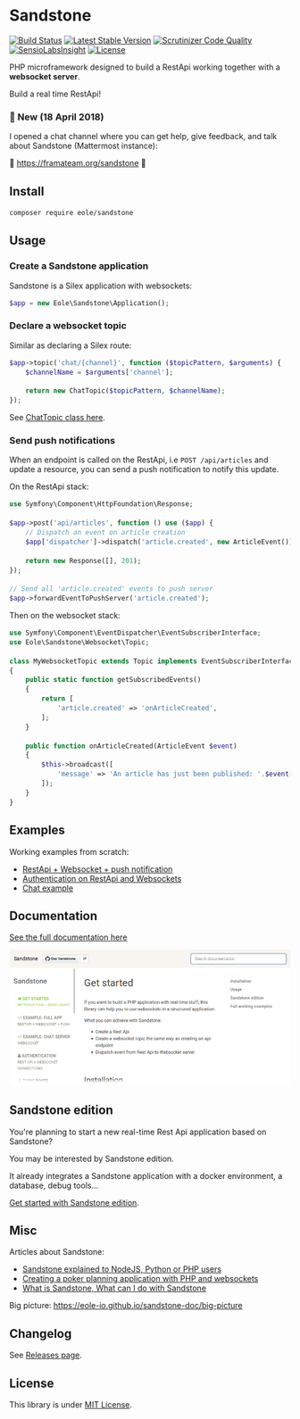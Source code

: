 # Sandstone

[![Build Status](https://travis-ci.org/eole-io/sandstone.svg?branch=dev)](https://travis-ci.org/eole-io/sandstone)
[![Latest Stable Version](https://poser.pugx.org/eole/sandstone/v/stable)](https://packagist.org/packages/eole/sandstone)
[![Scrutinizer Code Quality](https://scrutinizer-ci.com/g/eole-io/sandstone/badges/quality-score.png?b=master)](https://scrutinizer-ci.com/g/eole-io/sandstone/?branch=master)
[![SensioLabsInsight](https://insight.sensiolabs.com/projects/914c7d8f-a51a-4146-b211-44bcf81f5b48/mini.png)](https://insight.sensiolabs.com/projects/914c7d8f-a51a-4146-b211-44bcf81f5b48)
[![License](https://poser.pugx.org/eole/sandstone/license)](https://packagist.org/packages/eole/sandstone)


PHP microframework designed to build a RestApi
working together with a **websocket server**.

Build a real time RestApi!

### :speech_balloon: New (18 April 2018)

I opened a chat channel where you can get help, give feedback, and talk about Sandstone (Mattermost instance):

:speech_balloon: https://framateam.org/sandstone :speech_balloon:


## Install

``` bash
composer require eole/sandstone
```


## Usage

### Create a Sandstone application

Sandstone is a Silex application with websockets:

``` php
$app = new Eole\Sandstone\Application();
```

### Declare a websocket topic

Similar as declaring a Silex route:

``` php
$app->topic('chat/{channel}', function ($topicPattern, $arguments) {
    $channelName = $arguments['channel'];

    return new ChatTopic($topicPattern, $channelName);
});
```

See [ChatTopic class here](https://eole-io.github.io/sandstone-doc/examples/multichannel-chat).


### Send push notifications

When an endpoint is called on the RestApi, i.e `POST /api/articles` and update a resource,
you can send a push notification to notify this update.

On the RestApi stack:

``` php
use Symfony\Component\HttpFoundation\Response;

$app->post('api/articles', function () use ($app) {
    // Dispatch an event on article creation
    $app['dispatcher']->dispatch('article.created', new ArticleEvent());

    return new Response([], 201);
});

// Send all 'article.created' events to push server
$app->forwardEventToPushServer('article.created');
```

Then on the websocket stack:

``` php
use Symfony\Component\EventDispatcher\EventSubscriberInterface;
use Eole\Sandstone\Websocket\Topic;

class MyWebsocketTopic extends Topic implements EventSubscriberInterface
{
    public static function getSubscribedEvents()
    {
        return [
            'article.created' => 'onArticleCreated',
        ];
    }

    public function onArticleCreated(ArticleEvent $event)
    {
        $this->broadcast([
            'message' => 'An article has just been published: '.$event->title,
        ]);
    }
}
```


## Examples

Working examples from scratch:

- [RestApi + Websocket + push notification](https://eole-io.github.io/sandstone-doc/examples/full)
- [Authentication on RestApi and Websockets](https://eole-io.github.io/sandstone-doc/authentication)
- [Chat example](https://eole-io.github.io/sandstone-doc/examples/multichannel-chat)


## Documentation

[See the full documentation here](https://eole-io.github.io/sandstone-doc/)

[![Sandstone documentation](sandstone-documentation.png)](https://eole-io.github.io/sandstone-doc/)


## Sandstone edition

You're planning to start a new real-time Rest Api application based on Sandstone?

You may be interested by Sandstone edition.

It already integrates a Sandstone application with a docker environment, a database, debug tools...

[Get started with Sandstone edition](https://eole-io.github.io/sandstone-doc/edition/get-started).


## Misc

Articles about Sandstone:

- [Sandstone explained to NodeJS, Python or PHP users](https://alcalyn.github.io/sandstone-explained-nodejs-python-php-users/)
- [Creating a poker planning application with PHP and websockets](https://alcalyn.github.io/poker-planning-php-websockets/)
- [What is Sandstone, What can I do with Sandstone](https://alcalyn.github.io/projects/sandstone/)

Big picture: https://eole-io.github.io/sandstone-doc/big-picture


## Changelog

See [Releases page](https://github.com/eole-io/sandstone/releases).


## License

This library is under [MIT License](LICENSE).
